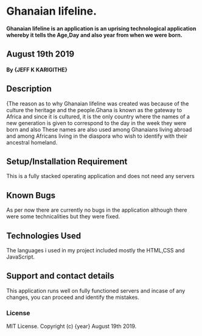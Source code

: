 # Ghanaian lifeline.
#### Ghanaian lifeline is an application is an uprising technological application whereby it tells the Age,Day and also year from when we were born.
## August 19th 2019
#### By **{JEFF K KARIGITHE}**

## Description
{The reason as to why Ghanaian lifeline was created was because of the culture the heritage and the people.Ghana is known as the gateway to Africa and since it is cultured, it is the only country where the names of a new generation is given to correspond to the day in the week they were born and also These names are also used among Ghanaians living abroad and among Africans living in the diaspora who wish to identify with their ancestral homeland.
## Setup/Installation Requirement
This is a fully stacked operating application and does not need any servers
## Known Bugs
As per now there are currently no bugs in the application although there were some technicalities but they were fixed.
## Technologies Used
The languages i used in my project included mostly the HTML,CSS and JavaScript.
## Support and contact details
This application runs well on fully functioned servers and incase of any changes, you can proceed and identify the mistakes.
### License
MIT License.
Copyright (c) {year}
August 19th 2019.
